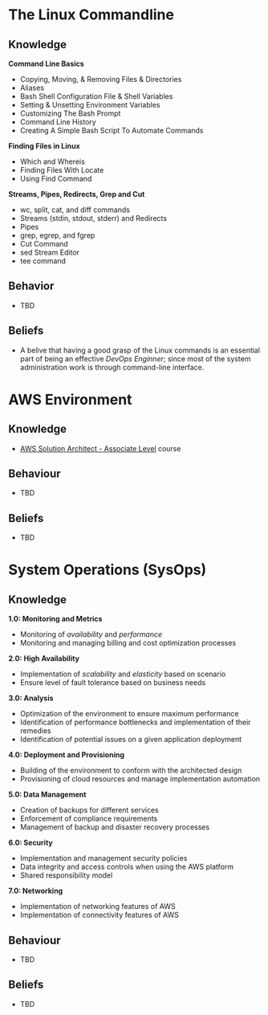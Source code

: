 
# The Linux Commandline

## Knowledge

**Command Line Basics**

- Copying, Moving, & Removing Files & Directories
- Aliases
- Bash Shell Configuration File & Shell Variables
- Setting & Unsetting Environment Variables
- Customizing The Bash Prompt
- Command Line History
- Creating A Simple Bash Script To Automate Commands

**Finding Files in Linux**

- Which and Whereis
- Finding Files With Locate
- Using Find Command

**Streams, Pipes, Redirects, Grep and Cut**

- wc, split, cat, and diff commands
- Streams (stdin, stdout, stderr) and Redirects
- Pipes
- grep, egrep, and fgrep
- Cut Command
- sed Stream Editor
- tee command

## Behavior
- TBD


## Beliefs

- A belive that having a good grasp of the Linux commands is an essential part of being an effective _DevOps Enginner_; since most of the system administration work is through command-line interface.



# AWS Environment

## Knowledge

- [AWS Solution Architect - Associate Level](https://linuxacademy.com/cp/modules/view/id/44) course


## Behaviour

- TBD

## Beliefs

- TBD

    
# System Operations (SysOps)

## Knowledge

**1.0: Monitoring and Metrics**
- Monitoring of _availability_ and _performance_
- Monitoring and managing billing and cost optimization processes

**2.0: High Availability**
- Implementation of _scalability_ and _elasticity_ based on scenario
- Ensure level of fault tolerance based on business needs

**3.0: Analysis**
- Optimization of the environment to ensure maximum performance
- Identification of performance bottlenecks and implementation of their remedies
- Identification of potential issues on a given application deployment

**4.0: Deployment and Provisioning**
- Building of the environment to conform with the architected design
- Provisioning of cloud resources and manage implementation automation

**5.0: Data Management**
- Creation of backups for different services
- Enforcement of compliance requirements
- Management of backup and disaster recovery processes

**6.0: Security**
- Implementation and management security policies
- Data integrity and access controls when using the AWS platform
- Shared responsibility model

**7.0: Networking**
- Implementation of networking features of AWS
- Implementation of connectivity features of AWS


## Behaviour

- TBD

## Beliefs

- TBD














